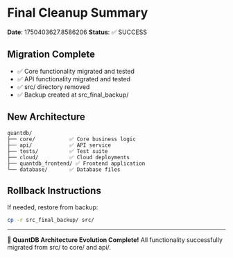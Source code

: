 
# Final Cleanup Summary

**Date**: 1750403627.8586206
**Status**: ✅ SUCCESS

## Migration Complete
- ✅ Core functionality migrated and tested
- ✅ API functionality migrated and tested  
- ✅ src/ directory removed
- ✅ Backup created at src_final_backup/

## New Architecture
```
quantdb/
├── core/           ✅ Core business logic
├── api/            ✅ API service
├── tests/          ✅ Test suite
├── cloud/          ✅ Cloud deployments
├── quantdb_frontend/ ✅ Frontend application
└── database/       ✅ Database files
```

## Rollback Instructions
If needed, restore from backup:
```bash
cp -r src_final_backup/ src/
```

---

**🎉 QuantDB Architecture Evolution Complete!**
All functionality successfully migrated from src/ to core/ and api/.
